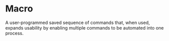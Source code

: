 # Macro

A user-programmed saved sequence of commands that, when used, expands usability
by enabling multiple commands to be automated into one process.
